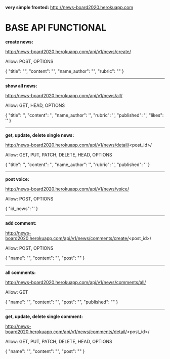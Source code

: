 **very simple fronted:**  http://news-board2020.herokuapp.com


# BASE API FUNCTIONAL

**create news:**
 
 http://news-board2020.herokuapp.com/api/v1/news/create/


Allow: POST, OPTIONS

{
    "title": "",
    "content": "",
    "name_author": "",
    "rubric": ""
}

-------------

**show all news:** 

http://news-board2020.herokuapp.com/api/v1/news/all/

Allow: GET, HEAD, OPTIONS

{
        "title": '',
        "content": '',
        "name_author": '',
        "rubric": '',
        "published": '',
        "likes": ''
}

-------------

**get, update, delete single news:** 

http://news-board2020.herokuapp.com/api/v1/news/detail/<post_id>/

Allow: GET, PUT, PATCH, DELETE, HEAD, OPTIONS

{
        "title": '',
        "content": '',
        "name_author": '',
        "rubric": '',
        "published": ''
}

-------------

**post voice:** 

http://news-board2020.herokuapp.com/api/v1/news/voice/

Allow: POST, OPTIONS

{
        "id_news": ''
}

-------------

**add comment:** 

http://news-board2020.herokuapp.com/api/v1/news/comments/create/<post_id>/

Allow: POST, OPTIONS

{
    "name": "",
    "content": "",
    "post": ""
}

-------------

**all comments:** 

http://news-board2020.herokuapp.com/api/v1/news/comments/all/

Allow: GET

{
    "name": "",
    "content": "",
    "post": "",
    "published": ""
}

-------------

**get, update, delete single comment:** 

http://news-board2020.herokuapp.com/api/v1/news/comments/detail/<post_id>/

Allow: GET, PUT, PATCH, DELETE, HEAD, OPTIONS

{
    "name": "",
    "content": "",
    "post": ""
}
